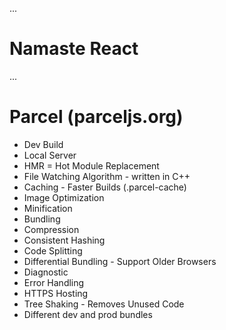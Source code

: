 ...
# Namaste React

...
# Parcel (parceljs.org)
- Dev Build
- Local Server
- HMR = Hot Module Replacement
- File Watching Algorithm - written in C++
- Caching - Faster Builds (.parcel-cache)
- Image Optimization
- Minification 
- Bundling
- Compression 
- Consistent Hashing
- Code Splitting
- Differential Bundling - Support Older Browsers
- Diagnostic
- Error Handling
- HTTPS Hosting
- Tree Shaking - Removes Unused Code
- Different dev and prod bundles